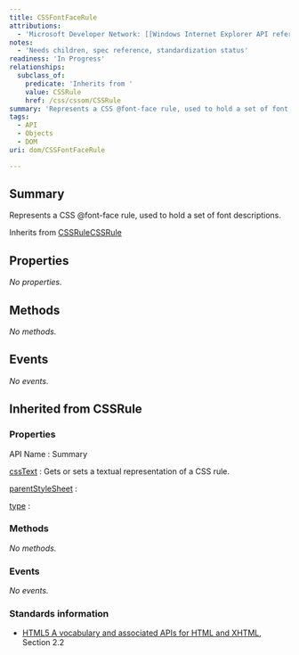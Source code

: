 ```yaml
---
title: CSSFontFaceRule
attributions:
  - 'Microsoft Developer Network: [[Windows Internet Explorer API reference](http://msdn.microsoft.com/en-us/library/ie/hh828809%28v=vs.85%29.aspx) Article]'
notes:
  - 'Needs children, spec reference, standardization status'
readiness: 'In Progress'
relationships:
  subclass_of:
    predicate: 'Inherits from '
    value: CSSRule
    href: /css/cssom/CSSRule
summary: 'Represents a CSS @font-face rule, used to hold a set of font descriptions.'
tags:
  - API
  - Objects
  - DOM
uri: dom/CSSFontFaceRule

---
```

## <span>Summary</span>

Represents a CSS @font-face rule, used to hold a set of font descriptions.

Inherits from [CSSRule](/css/cssom/CSSRule)[CSSRule](/css/cssom/CSSRule)

## <span>Properties</span>

*No properties.*

## <span>Methods</span>

*No methods.*

## <span>Events</span>

*No events.*

## <span>Inherited from CSSRule</span>

### <span>Properties</span>

API Name
:   Summary

[cssText](/css/cssom/CSSRule/cssText)
:   Gets or sets a textual representation of a CSS rule.

[parentStyleSheet](/css/cssom/CSSRule/parentStyleSheet)
:

[type](/css/cssom/CSSRule/type)
:

### <span>Methods</span>

*No methods.*

### <span>Events</span>

*No events.*

### <span>Standards information</span>

-   [HTML5 A vocabulary and associated APIs for HTML and XHTML](http://go.microsoft.com/fwlink/p/?linkid=221374), Section 2.2
